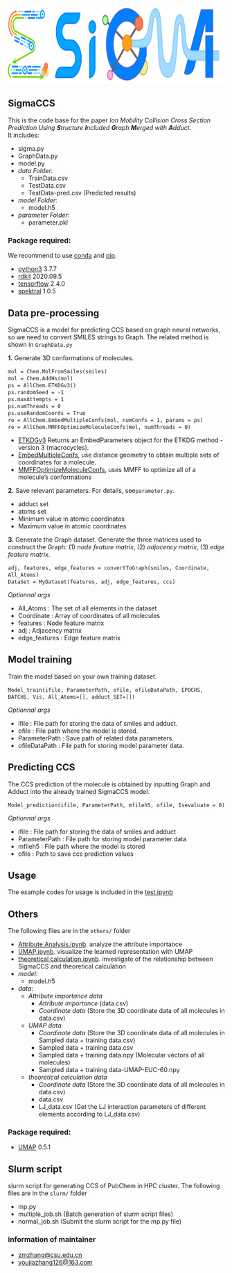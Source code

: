 <div align="center">

<img src="logo.png" width=870 height=180>    
</div>

## SigmaCCS

This is the code base for the paper *Ion Mobility Collision Cross Section Prediction Using **S**tructure **I**ncluded **G**raph **M**erged with **A**dduct.*  
It includes:
- sigma.py
- GraphData.py
- model.py
- *data Folder*:  
    - TrainData.csv
    - TestData.csv
    - TestData-pred.csv (Predicted results)
- *model Folder*:
    - model.h5
- *parameter Folder*:
    - parameter.pkl 

### Package required: 
We recommend to use [conda](https://conda.io/docs/user-guide/install/download.html) and [pip](https://pypi.org/project/pip/).
- [python3](https://www.python.org/) 3.7.7
- [rdkit](https://rdkit.org/) 2020.09.5     
- [tensorflow](https://www.tensorflow.org) 2.4.0
- [spektral](https://graphneural.network/) 1.0.5

## Data pre-processing
SigmaCCS is a model for predicting CCS based on graph neural networks, so we need to convert SMILES strings to Graph. The related method is shown in `GraphData.py`           

**1.** Generate 3D conformations of molecules. 

    mol = Chem.MolFromSmiles(smiles)
    mol = Chem.AddHs(mol)
    ps = AllChem.ETKDGv3()
    ps.randomSeed = -1
    ps.maxAttempts = 1
    ps.numThreads = 0
    ps.useRandomCoords = True
    re = AllChem.EmbedMultipleConfs(mol, numConfs = 1, params = ps)
    re = AllChem.MMFFOptimizeMoleculeConfs(mol, numThreads = 0)
- [ETKDGv3](https://www.rdkit.org/docs/source/rdkit.Chem.rdDistGeom.html?highlight=etkdgv3#rdkit.Chem.rdDistGeom.ETKDGv3) Returns an EmbedParameters object for the ETKDG method - version 3 (macrocycles).
- [EmbedMultipleConfs](https://www.rdkit.org/docs/source/rdkit.Chem.rdDistGeom.html?highlight=embedmultipleconfs#rdkit.Chem.rdDistGeom.EmbedMultipleConfs), use distance geometry to obtain multiple sets of coordinates for a molecule.
- [MMFFOptimizeMoleculeConfs](https://www.rdkit.org/docs/source/rdkit.Chem.rdForceFieldHelpers.html?highlight=mmffoptimizemoleculeconfs#rdkit.Chem.rdForceFieldHelpers.MMFFOptimizeMoleculeConfs), uses MMFF to optimize all of a molecule’s conformations   

**2.** Save relevant parameters. For details, see`parameter.py`.    
- adduct set  
- atoms set   
- Minimum value in atomic coordinates   
- Maximum value in atomic coordinates   

**3.** Generate the Graph dataset. Generate the three matrices used to construct the Graph: (1) *node feature matrix*, (2) *adjacency matrix*, (3) *edge feature matrix*.       

    adj, features, edge_features = convertToGraph(smiles, Coordinate, All_Atoms)
    DataSet = MyDataset(features, adj, edge_features, ccs)
*Optionnal args*
- All_Atoms : The set of all elements in the dataset
- Coordinate : Array of coordinates of all molecules
- features : Node feature matrix
- adj : Adjacency matrix
- edge_features : Edge feature matrix

## Model training
Train the model based on your own training dataset.

    Model_train(ifile, ParameterPath, ofile, ofileDataPath, EPOCHS, BATCHS, Vis, All_Atoms=[], adduct_SET=[])
*Optionnal args*
- ifile : File path for storing the data of smiles and adduct.
- ofile : File path where the model is stored.
- ParameterPath : Save path of related data parameters.
- ofileDataPath : File path for storing model parameter data.

## Predicting CCS
The CCS prediction of the molecule is obtained by inputting Graph and Adduct into the already trained SigmaCCS model.

    Model_prediction(ifile, ParameterPath, mfileh5, ofile, Isevaluate = 0)
*Optionnal args*
- ifile : File path for storing the data of smiles and adduct
- ParameterPath : File path for storing model parameter data
- mfileh5 : File path where the model is stored
- ofile : Path to save ccs prediction values

## Usage
The example codes for usage is included in the [test.ipynb](main/test.ipynb)

## Others
The following files are in the `others/` folder
- [Attribute Analysis.ipynb](main/test.ipynb). analyze the attribute importance
- [UMAP.ipynb](main/test.ipynb). visualize the learned representation with UMAP
- [theoretical calculation.ipynb](main/test.ipynb). investigate of the relationship between SigmaCCS and theoretical calculation
- *model*:
    - model.h5
- *data*:
    - *Attribute importance data*
        - *Attribute importance* (data.csv)
        - *Coordinate data* (Store the 3D coordinate data of all molecules in data.csv)
    - *UMAP data*
        - *Coordinate data* (Store the 3D coordinate data of all molecules in Sampled data + training data.csv)
        - Sampled data + training data.csv
        - Sampled data + training data.npy (Molecular vectors of all molecules)
        - Sampled data + training data-UMAP-EUC-60.npy
    - *theoretical calculation data*
        - *Coordinate data* (Store the 3D coordinate data of all molecules in data.csv)
        - data.csv
        - LJ_data.csv (Get the LJ interaction parameters of different elements according to LJ_data.csv)

### Package required: 
- [UMAP](https://github.com/lmcinnes/umap) 0.5.1

## Slurm script
slurm script for generating CCS of PubChem in HPC cluster.
The following files are in the `slurm/` folder
- mp.py
- multiple_job.sh (Batch generation of slurm script files)
- normal_job.sh (Submit the slurm script for the mp.py file)

### information of maintainer
- zmzhang@csu.edu.cn
- youjiazhang126@163.com
